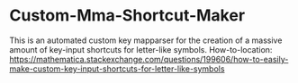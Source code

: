 # Custom-Mma-Shortcut-Maker
This is an automated custom key mapparser for the creation of a massive amount of key-input shortcuts for letter-like symbols.
How-to-location:
https://mathematica.stackexchange.com/questions/199606/how-to-easily-make-custom-key-input-shortcuts-for-letter-like-symbols
